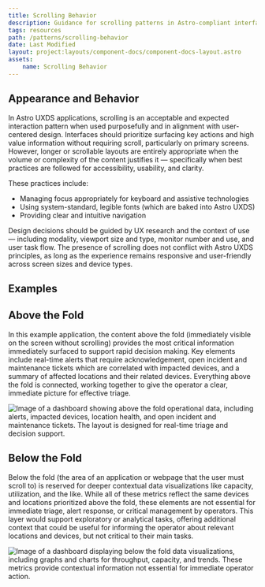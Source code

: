 ```yaml
---
title: Scrolling Behavior
description: Guidance for scrolling patterns in Astro-compliant interfaces
tags: resources
path: /patterns/scrolling-behavior
date: Last Modified
layout: project:layouts/component-docs/component-docs-layout.astro
assets:
    name: Scrolling Behavior
---
```


## Appearance and Behavior
In Astro UXDS applications, scrolling is an acceptable and expected interaction pattern when used purposefully and in alignment with user-centered design. Interfaces should prioritize surfacing key actions and high value information without requiring scroll, particularly on primary screens. However, longer or scrollable layouts are entirely appropriate when the volume or complexity of the content justifies it — specifically when best practices are followed for accessibility, usability, and clarity.

These practices include:

- Managing focus appropriately for keyboard and assistive technologies
- Using system-standard, legible fonts (which are baked into Astro UXDS)
- Providing clear and intuitive navigation

Design decisions should be guided by UX research and the context of use — including modality, viewport size and type, monitor number and use, and user task flow. The presence of scrolling does not conflict with Astro UXDS principles, as long as the experience remains responsive and user-friendly across screen sizes and device types.

## Examples
## Above the Fold

In this example application, the content above the fold (immediately visible on the screen without scrolling) provides the most critical information immediately surfaced to support rapid decision making. Key elements include real-time alerts that require acknowledgement, open incident and maintenance tickets which are correlated with impacted devices, and a summary of affected locations and their related devices. Everything above the fold is connected, working together to give the operator a clear, immediate picture for effective triage.

![Image of a dashboard showing above the fold operational data, including alerts, impacted devices, location health, and open incident and maintenance tickets. The layout is designed for real-time triage and decision support.](/img/patterns/scrolling-behavior/above-the-fold.webp)


## Below the Fold

Below the fold (the area of an application or webpage that the user must scroll to) is reserved for deeper contextual data visualizations like capacity, utilization, and the like. While all of these metrics reflect the same devices and locations prioritized above the fold, these elements are not essential for immediate triage, alert response, or critical management by operators. This layer would support exploratory or analytical tasks, offering additional context that could be useful for informing the operator about relevant locations and devices, but not critical to their main tasks.

![Image of a dashboard displaying below the fold data visualizations, including graphs and charts for throughput, capacity, and trends. These metrics provide contextual information not essential for immediate operator action.](/img/patterns/scrolling-behavior/below-the-fold.webp)
